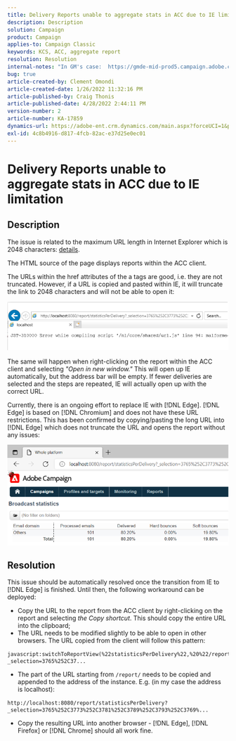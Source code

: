 ```yaml
---
title: Delivery Reports unable to aggregate stats in ACC due to IE limitation
description: Description
solution: Campaign
product: Campaign
applies-to: Campaign Classic
keywords: KCS, ACC, aggregate report
resolution: Resolution
internal-notes: "In GM's case:  https://gmde-mid-prod5.campaign.adobe.com//report/statisticsPerDelivery?_selection="
bug: true
article-created-by: Clement Omondi
article-created-date: 1/26/2022 11:32:16 PM
article-published-by: Craig Thonis
article-published-date: 4/28/2022 2:44:11 PM
version-number: 2
article-number: KA-17859
dynamics-url: https://adobe-ent.crm.dynamics.com/main.aspx?forceUCI=1&pagetype=entityrecord&etn=knowledgearticle&id=2ab5042e-007f-ec11-8d21-0022480aa727
exl-id: 4c8b4916-d817-4fcb-82ac-e37d25e0ec01
---
```

# Delivery Reports unable to aggregate stats in ACC due to IE limitation

## Description


The issue is related to the maximum URL length in Internet Explorer which is 2048 characters: [details](https://support.microsoft.com/en-us/topic/maximum-url-length-is-2-083-characters-in-internet-explorer-174e7c8a-6666-f4e0-6fd6-908b53c12246).

The HTML source of the page displays reports within the ACC client.

The URLs within the href attributes of the a tags are good, i.e. they are not truncated. However, if a URL is copied and pasted within IE, it will truncate the link to 2048 characters and will not be able to open it:

![](assets/___30b5042e-007f-ec11-8d21-0022480aa727___.png)

The same will happen when right-clicking on the report within the ACC client and selecting *"Open in new window."* This will open up IE automatically, but the address bar will be empty. If fewer deliveries are selected and the steps are repeated, IE will actually open up with the correct URL.

Currently, there is an ongoing effort to replace IE with [!DNL Edge]. [!DNL Edge] is based on [!DNL Chromium] and does not have these URL restrictions. This has been confirmed by copying/pasting the long URL into [!DNL Edge] which does not truncate the URL and opens the report without any issues:

![](assets/___32b5042e-007f-ec11-8d21-0022480aa727___.png)


## Resolution


This issue should be automatically resolved once the transition from IE to [!DNL Edge] is finished. Until then, the following workaround can be deployed:

- Copy the URL to the report from the ACC client by right-clicking on the report and selecting *the Copy shortcut*. This should copy the entire URL into the clipboard;
- The URL needs to be modified slightly to be able to open in other browsers. The URL copied from the client will follow this pattern:



```
javascript:switchToReportView(%22statisticsPerDelivery%22,%20%22/report/statisticsPerDelivery?_selection=3765%252C37...
```


- The part of the URL starting from `/report/` needs to be copied and appended to the address of the instance. E.g. (in my case the address is localhost):



```
http://localhost:8080/report/statisticsPerDelivery?_selection=3765%252C3773%252C3781%252C3789%252C3793%252C3769%...
```


- Copy the resulting URL into another browser - [!DNL Edge], [!DNL Firefox] or [!DNL Chrome] should all work fine.
